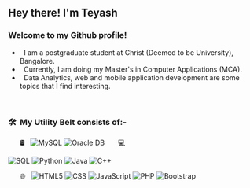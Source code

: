 <h2> Hey there! I'm Teyash</h2>

<h3>Welcome to my Github profile!</h3>

- &nbsp; I am a postgraduate student at Christ (Deemed to be University), Bangalore.
- &nbsp; Currently, I am doing my Master's in Computer Applications (MCA).
- &nbsp; Data Analytics, web and mobile application development are some topics that I find interesting.

<br/>

<h3> 🛠 &nbsp;My Utility Belt consists of:-</h3>

&nbsp; &nbsp; &nbsp; 🛢 &nbsp;
  ![MySQL](https://img.shields.io/badge/-MySQL-333333?style=flat&logo=mysql)
  ![Oracle DB](https://img.shields.io/badge/-OracleDB-333333?style=flat&logo=oracle)
&nbsp; &nbsp; &nbsp; 💻 &nbsp;

  ![SQL](https://img.shields.io/badge/-C-333333?style=flat&logo=C&logoColor=63f542)
  ![Python](https://img.shields.io/badge/-Python-333333?style=flat&logo=python)
  ![Java](https://img.shields.io/badge/-Java-333333?style=flat&logo=Java&logoColor=007396)
  ![C++](https://img.shields.io/badge/-C++-333333?style=flat&logo=C%2B%2B&logoColor=00599C)

&nbsp; &nbsp; &nbsp; 🌐 &nbsp;
  ![HTML5](https://img.shields.io/badge/-HTML5-333333?style=flat&logo=HTML5)
  ![CSS](https://img.shields.io/badge/-CSS-333333?style=flat&logo=CSS3&logoColor=1572B6)
  ![JavaScript](https://img.shields.io/badge/-JavaScript-333333?style=flat&logo=javascript)
  ![PHP](https://img.shields.io/badge/-PHP-333333?style=flat&logo=php)
  ![Bootstrap](https://img.shields.io/badge/-Bootstrap-333333?style=flat&logo=Bootstrap)
  

<!-- 

&nbsp; &nbsp; &nbsp; ⚙️ &nbsp;
  ![Linux](https://img.shields.io/badge/-Linux-333333?style=flat&logo=linux)
  ![Git](https://img.shields.io/badge/-Git-333333?style=flat&logo=git)
  ![GitHub](https://img.shields.io/badge/-GitHub-333333?style=flat&logo=github)

&nbsp; &nbsp; &nbsp; 🔧 &nbsp;
  ![Visual Studio Code](https://img.shields.io/badge/-Visual%20Studio%20Code-333333?style=flat&logo=visual-studio-code&logoColor=007ACC)

&nbsp; &nbsp; &nbsp; 🖥 &nbsp;
  ![Illustrator](https://img.shields.io/badge/-Illustrator-333333?style=flat&logo=adobe-illustrator)
  ![Photoshop](https://img.shields.io/badge/-Photoshop-333333?style=flat&logo=adobe-photoshop)
  ![XD](https://img.shields.io/badge/-XD-333333?style=flat&logo=adobe-xd)
  ![Premiere](https://img.shields.io/badge/-Premiere-333333?style=flat&logo=adobe-premiere-pro)

<br/>

<h3> 💁‍♂️  &nbsp;Some Stats for nerds:-</h3>

<a href="https://github.com/bernardbdas">
  <img height="180em" src="https://github-readme-stats.vercel.app/api?username=bernardbdas&theme=buefy&show_icons=true" />
  <img height="180em" src="https://github-readme-stats.vercel.app/api/top-langs/?username=Teyash Basu&theme=buefy&layout=compact" />
</a>

<br/>

<h3> 🤝🏻 &nbsp;Connect with Me </h3>

<p align="center">
<a href="https://www.twitter.com/bernardbdas"><img alt="Twitter" src="https://img.shields.io/badge/Twitter-BernardBDas-blue?style=flat-square&logo=twitter"></a>
<a href="https://www.linkedin.com/in/bernardbdas/"><img alt="LinkedIn" src="https://img.shields.io/badge/LinkedIn-Bernard%20Birendra%20Das-blue?style=flat-square&logo=linkedin"></a>
<a href="https://www.instagram.com/bernardbdas"><img alt="Instagram" src="https://img.shields.io/badge/Instagram-bernardbdas-blue?style=flat-square&logo=instagram"></a>
<a href="mailto:bernardbdas@gmail.com"><img alt="Email" src="https://img.shields.io/badge/Email-bernardbdas@gmail.com-blue?style=flat-square&logo=gmail"></a>
<a href="https://bernardbdas.github.io/bernardbdas/"><img alt="Website" src="https://img.shields.io/badge/Website-www.bernardbdas.github.io/bernardbdas/-blue?style=flat-square&logo=google-chrome"></a>
</p>
 -->
